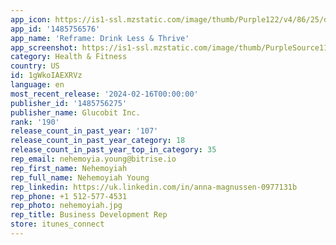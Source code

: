 ```yaml
---
app_icon: https://is1-ssl.mzstatic.com/image/thumb/Purple122/v4/86/25/df/8625df3f-d245-1e75-5404-3e53e5d26e1d/AppIcon-0-0-1x_U007emarketing-0-6-0-sRGB-85-220.png/1024x1024bb.png
app_id: '1485756576'
app_name: 'Reframe: Drink Less & Thrive'
app_screenshot: https://is1-ssl.mzstatic.com/image/thumb/PurpleSource116/v4/0c/8b/c0/0c8bc08a-24a7-00b7-1f90-3e0f03edcd69/315b47b8-0c3e-4a98-9a52-478d923b660a_Reframe_Appstore_Regular01.png/1242x2688bb.png
category: Health & Fitness
country: US
id: 1gWkoIAEXRVz
language: en
most_recent_release: '2024-02-16T00:00:00'
publisher_id: '1485756275'
publisher_name: Glucobit Inc.
rank: '190'
release_count_in_past_year: '107'
release_count_in_past_year_category: 18
release_count_in_past_year_top_in_category: 35
rep_email: nehemoyia.young@bitrise.io
rep_first_name: Nehemoyiah
rep_full_name: Nehemoyiah Young
rep_linkedin: https://uk.linkedin.com/in/anna-magnussen-0977131b
rep_phone: +1 512-577-4531
rep_photo: nehemoyiah.jpg
rep_title: Business Development Rep
store: itunes_connect
---
```

